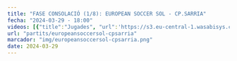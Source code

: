 ```yaml
---
title: "FASE CONSOLACIÓ (1/8): EUROPEAN SOCCER SOL - CP.SARRIA"
fecha: "2024-03-29 - 18:00"
videos: [{"title":"Jugades", "url":'https://s3.eu-central-1.wasabisys.com/cpsarria/T23-24/mic2024/mic20240329-europeansoccersol-cpsarria.mp4'}]
url: "partits/europeansoccersol-cpsarria"
marcador: "img/europeansoccersol-cpsarria.png"
date: 2024-03-29
---
```

